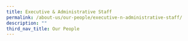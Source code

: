 ```yaml
---
title: Executive & Administrative Staff
permalink: /about-us/our-people/executive-n-administrative-staff/
description: ""
third_nav_title: Our People
---
```

